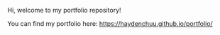 Hi, welcome to my portfolio repository!

You can find my portfolio here: https://haydenchuu.github.io/portfolio/
